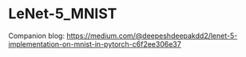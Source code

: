 # LeNet-5_MNIST
Companion blog: https://medium.com/@deepeshdeepakdd2/lenet-5-implementation-on-mnist-in-pytorch-c6f2ee306e37
